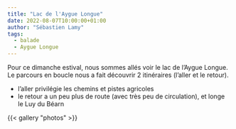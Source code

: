 ```yaml
---
title: "Lac de l'Aygue Longue"
date: 2022-08-07T10:00:00+01:00
author: "Sébastien Lamy"
tags:
  - balade
  - Aygue Longue
---
```


Pour ce dimanche estival, nous sommes allés voir le lac de l’Aygue Longue.
Le parcours en boucle nous a fait découvrir 2 itinéraires (l’aller et le retour).
- l’aller privilégie les chemins et pistes agricoles
- le retour a un peu plus de route (avec très peu de circulation), et longe le Luy du Béarn

{{< gallery "photos" >}}
